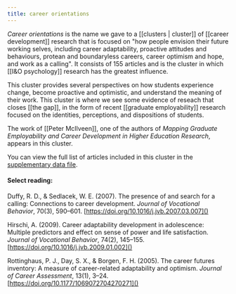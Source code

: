```yaml
---
title: career orientations
---
```

*Career orientations* is the name we gave to a [[clusters | cluster]] of [[career development]] research that is focused on "how people envision their future working selves, including career adaptability, proactive attitudes and behaviours, protean and boundaryless careers, career optimism and hope, and work as a calling". It consists of 155 articles and is the cluster in which [[I&O psychology]] research has the greatest influence. 

This cluster provides several perspectives on how students experience change, become proactive and optimistic, and understand the meaning of their work. This cluster is where we see some evidence of reseach that closes [[the gap]], in the form of recent [[graduate employability]] research focused on the identities, perceptions, and dispositions of students. 

The work of [[Peter McIlveen]], one of the authors of *Mapping Graduate Employability and Career Development in Higher Education Research*, appears in this cluster. 

You can view the full list of articles included in this cluster in the [supplementary data file](https://srhe.tandfonline.com/doi/suppl/10.1080/03075079.2020.1804851/suppl_file/cshe_a_1804851_sm1489.xlsx). 

#### Select reading: 
Duffy, R. D., & Sedlacek, W. E. (2007). The presence of and search for a calling: Connections to career development. *Journal of Vocational Behavior*, 70(3), 590–601. [https://doi.org/10.1016/j.jvb.2007.03.007]()

Hirschi, A. (2009). Career adaptability development in adolescence: Multiple predictors and effect on sense of power and life satisfaction. *Journal of Vocational Behavior*, 74(2), 145–155. [https://doi.org/10.1016/j.jvb.2009.01.002]()

Rottinghaus, P. J., Day, S. X., & Borgen, F. H. (2005). The career futures inventory: A measure of career-related adaptability and optimism. *Journal of Career Assessment*, 13(1), 3–24. [https://doi.org/10.1177/1069072704270271]()

